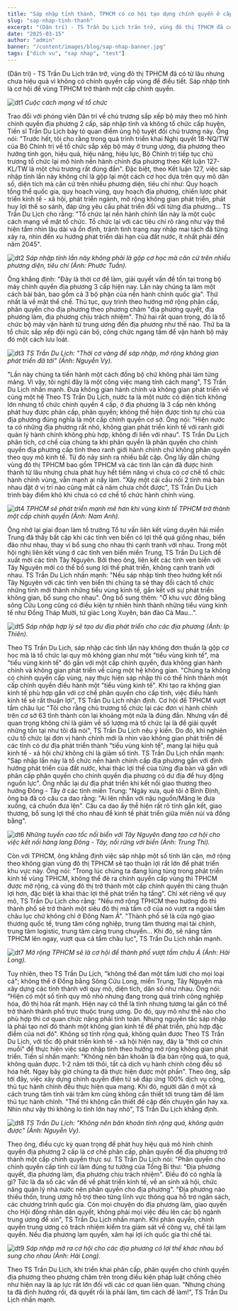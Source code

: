 ```yaml
---
title: "Sáp nhập tỉnh thành, TPHCM có cơ hội tạo dựng chính quyền ở cấp vùng?"
slug: "sap-nhap-tinh-thanh"
excerpt: "(Dân trí) - TS Trần Du Lịch trăn trở, vùng đô thị TPHCM đã có từ lâu nhưng chưa hiệu quả"
date: "2025-03-15"
author: "admin"
banner: "/content/images/blog/sap-nhap-banner.jpg"
tags: ["dich vu", "sap nhap", "test"]
---
```


(Dân trí) - TS Trần Du Lịch trăn trở, vùng đô thị TPHCM đã có từ lâu nhưng chưa hiệu quả vì không có chính quyền cấp vùng để điều tiết. Sáp nhập tỉnh là cơ hội để vùng TPHCM trở thành một cấp chính quyền.

![dt1](content/images/blog/sap-nhap1.webp)
_Cuộc cách mạng về tổ chức_ 

Trao đổi với phóng viên Dân trí về chủ trương sắp xếp bộ máy theo mô hình chính quyền địa phương 2 cấp, sáp nhập tỉnh và không tổ chức cấp huyện, Tiến sĩ Trần Du Lịch bày tỏ quan điểm ủng hộ tuyệt đối chủ trương này.
Ông nói: "Trước hết, tôi cho rằng trong quá trình triển khai Nghị quyết 18-NQ/TW của Bộ Chính trị về tổ chức sắp xếp bộ máy ở trung ương, địa phương theo hướng tinh gọn, hiệu quả, hiệu năng, hiệu lực, Bộ Chính trị tiếp tục chủ trương tổ chức lại mô hình nền hành chính địa phương theo Kết luận 127-KL/TW là một chủ trương rất đúng đắn".
Đặc biệt, theo Kết luận 127, việc sáp nhập tỉnh lần này không chỉ là gộp lại một cách cơ học dựa trên quy mô dân số, diện tích mà căn cứ trên nhiều phương diện, tiêu chí như: Quy hoạch tổng thể quốc gia, quy hoạch vùng, quy hoạch địa phương, chiến lược phát triển kinh tế - xã hội, phát triển ngành, mở rộng không gian phát triển, phát huy lợi thế so sánh, đáp ứng yêu cầu phát triển đối với từng địa phương...
TS Trần Du Lịch cho rằng: "Tổ chức lại nền hành chính lần này là một cuộc cách mạng về mặt tổ chức. Tổ chức lại với các tiêu chí rõ ràng như vậy thể hiện tầm nhìn lâu dài và ổn định, tránh tình trạng nay nhập mai tách đã từng xảy ra, nhìn đến xu hướng phát triển dài hạn của đất nước, ít nhất phải đến năm 2045". 

![dt2](content/images/blog/sap-nhap2.webp)
_Sáp nhập tỉnh lần này không phải là gộp cơ học mà căn cứ trên nhiều phương diện, tiêu chí (Ảnh: Phước Tuần)._ 

Ông khẳng định: "Đây là thời cơ để làm, giải quyết vấn đề tồn tại trong bộ máy chính quyền địa phương 3 cấp hiện nay. Lần này chúng ta làm một cách bài bản, bao gồm cả 3 bộ phận của nền hành chính quốc gia".
Thứ nhất là về mặt thể chế. Thủ tục, quy trình theo hướng mở rộng phân cấp, phân quyền cho địa phương theo phương châm "địa phương quyết, địa phương làm, địa phương chịu trách nhiệm".
Thứ hai rất quan trọng, đó là tổ chức bộ máy vận hành từ trung ương đến địa phương như thế nào.
Thứ ba là tổ chức sắp xếp đội ngũ cán bộ, công chức ngang tầm để vận hành bộ máy đó một cách lưu loát.

![dt3](content/images/blog/sap-nhap3.webp)
_TS Trần Du Lịch: "Thời cơ vàng để sáp nhập, mở rộng không gian phát triển đã tới" (Ảnh: Nguyễn Vy)._ 

"Lần này chúng ta tiến hành một cách đồng bộ chứ không phải làm từng mảng. Vì vậy, tôi nghĩ đây là một công việc mang tính cách mạng", TS Trần Du Lịch nhấn mạnh.
Đưa không gian hành chính và không gian phát triển về cùng một hệ
Theo TS Trần Du Lịch, nước ta là một nước có diện tích không lớn nhưng tổ chức chính quyền 4 cấp, ở địa phương là 3 cấp nên không phát huy được phân cấp, phân quyền; không thể hiện được tính tự chủ của địa phương đúng nghĩa là một cấp chính quyền cơ sở.
Ông nói: "Hiện nước ta có những địa phương rất nhỏ, không gian phát triển kinh tế với ranh giới quản lý hành chính không phù hợp, không đi liền với nhau".
TS Trần Du Lịch phân tích, cơ chế của chúng ta khi phân quyền là phân quyền cho chính quyền địa phương cấp tỉnh theo ranh giới hành chính chứ không phân quyền theo quy mô kinh tế. Từ đó nảy sinh ra nhiều bất cập.
Ông lấy dẫn chứng vùng đô thị TPHCM bao gồm TPHCM và các tỉnh lân cận đã được hình thành từ lâu nhưng chưa phát huy hết tiềm năng vì chưa có cơ chế tổ chức hành chính vùng, vẫn mạnh ai nấy làm.
"Xây một cái cầu nối 2 tỉnh mà bàn nhau đặt ở vị trí nào cũng mất cả năm chưa chốt được", TS Trần Du Lịch trình bày điểm khó khi chưa có cơ chế tổ chức hành chính vùng.

![dt4](content/images/blog/sap-nhap4.webp)
_TPHCM sẽ phát triển mạnh mẽ hơn khi vùng kinh tế TPHCM trở thành một cấp chính quyền (Ảnh: Nam Anh)._

Ông nhớ lại giai đoạn làm tổ trưởng Tổ tư vấn liên kết vùng duyên hải miền Trung đã thấy bất cập khi các tỉnh ven biển có lợi thế quá giống nhau, biển đảo như nhau, thay vì bổ sung cho nhau thì cạnh tranh với nhau.
Trong một hội nghị liên kết vùng ở các tỉnh ven biển miền Trung, TS Trần Du Lịch đề xuất mời các tỉnh Tây Nguyên. Bởi theo ông, liên kết các tỉnh ven biển với Tây Nguyên mới có thể bổ sung lợi thế phát triển, không cạnh tranh với nhau.
TS Trần Du Lịch nhấn mạnh: "Nếu sáp nhập tỉnh theo hướng kết nối Tây Nguyên với các tỉnh ven biển thì chúng ta sẽ thay đổi cách tổ chức những tỉnh mới thành những tiểu vùng kinh tế, gắn kết với sự phát triển không gian, bổ sung cho nhau".
Ông bổ sung thêm: "Ở khu vực đồng bằng sông Cửu Long cũng có điều kiện tự nhiên hình thành những tiểu vùng kinh tế như Đồng Tháp Mười, tứ giác Long Xuyên, bán đảo Cà Mau...".

![dt5](content/images/blog/sap-nhap5.webp)
_Sáp nhập hợp lý sẽ tạo dư địa phát triển cho các địa phương (Ảnh: Ip Thiên)._ 

Theo TS Trần Du Lịch, sáp nhập các tỉnh lần này không đơn thuần là gộp cơ học mà là tổ chức lại quy mô không gian như một "tiểu vùng kinh tế", mà "tiểu vùng kinh tế" đó gắn với một cấp chính quyền, đưa không gian hành chính và không gian phát triển về cùng một hệ không gian.
"Chúng ta không có chính quyền cấp vùng, nay thực hiện sáp nhập thì có thể hình thành một cấp chính quyền điều hành một "tiểu vùng kinh tế". Khi tạo ra không gian kinh tế phù hợp gắn với cơ chế phân quyền cho cấp tỉnh, việc điều hành kinh tế sẽ rất thuận lợi", TS Trần Du Lịch nhận định.
Cơ hội để TPHCM vượt tầm châu lục
"Tôi cho rằng chủ trương tổ chức lại các đơn vị hành chính trên cơ sở 63 tỉnh thành còn lại khoảng một nửa là đúng đắn. Nhưng vấn đề quan trọng không chỉ là giảm về số lượng mà tổ chức lại là để giải quyết những tồn tại như tôi đã nói", TS Trần Du Lịch nêu ý kiến.
Do đó, khi nghiên cứu tổ chức lại đơn vị hành chính mới là nhìn vào không gian phát triển để các tỉnh có dư địa phát triển thành "tiểu vùng kinh tế", mang lại hiệu quả kinh tế - xã hội chứ không chỉ là giảm số tỉnh.
TS Trần Du Lịch nhấn mạnh: "Sáp nhập lần này là tổ chức nền hành chính cấp địa phương gắn với định hướng phát triển của đất nước, khai thác lợi thế của từng địa bàn và gắn với phân cấp phân quyền cho chính quyền địa phương có dư địa để huy động nguồn lực".
Ông nhắc lại dư địa phát triển khi kết nối giao thương theo hướng Đông - Tây ở các tỉnh miền Trung: "Ngày xưa, quê tôi ở Bình Định, ông bà đã có câu ca dao rằng: "Ai lên nhắn với nậu nguồn/Măng le đưa xuống, cá chuồn đưa lên". Câu ca dao ấy thể hiện rất rõ tính gắn kết, giao thương, bổ sung lợi thế cho nhau để kinh tế phát triển giữa miền núi và đồng bằng".

![dt6](content/images/blog/sap-nhap6.webp)
_Những tuyến cao tốc nối biển với Tây Nguyên đang tạo cơ hội cho việc kết nối hàng lang Đông - Tây, nối rừng với biển (Ảnh: Trung Thi)._ 

Còn với TPHCM, ông khẳng định việc sáp nhập một số tỉnh lân cận, mở rộng theo không gian vùng đô thị TPHCM sẽ tạo thuận lợi rất lớn để phát triển khu vực này.
Ông nói: "Trong lúc chúng ta đang lúng túng trong phát triển kinh tế vùng TPHCM, không thể đẻ ra chính quyền cấp vùng thì TPHCM được mở rộng, cả vùng đô thị trở thành một cấp chính quyền thì càng thuận lợi hơn, đặc biệt là khai thác lợi thế phát triển hạ tầng".
Chỉ xét riêng về quy mô, TS Trần Du Lịch cho rằng: "Nếu mở rộng TPHCM theo hướng đó thì thành phố sẽ trở thành một siêu đô thị mà tầm cỡ của nó vượt ra ngoài tầm châu lục chứ không chỉ ở Đông Nam Á".
"Thành phố sẽ là cửa ngõ giao thương quốc tế, trung tâm công nghiệp, trung tâm thương mại tài chính, trung tâm logistic, trung tâm cảng trung chuyển... Khi đó, sẽ nâng tầm TPHCM lên ngay, vượt qua cả tầm châu lục", TS Trần Du Lịch nhấn mạnh.

![dt7](content/images/blog/sap-nhap7.webp)
_Mở rộng TPHCM sẽ là cơ hội để thành phố vượt tầm châu Á (Ảnh: Hải Long)._

Tuy nhiên, theo TS Trần Du Lịch, "không thể đan một tấm lưới cho mọi loại cá"; không thể ở Đồng bằng Sông Cửu Long, miền Trung, Tây Nguyên mà xây dựng các tỉnh thành với quy mô, diện tích, dân số như nhau.
Ông nói: "Hiện có một số tỉnh quy mô nhỏ nhưng đang trong quá trình công nghiệp hóa, đô thị hóa rất mạnh. Hiện nay có thể là tỉnh nhưng tương lai gần có thể trở thành thành phố trực thuộc trung ương. Do đó, quy mô như thế nào cho phù hợp thì cơ quan chức năng phải tính toán. Nhưng nguyên tắc sáp nhập là phải tạo nơi đó thành một không gian kinh tế để phát triển, phù hợp đặc điểm của nơi đó".
Không sợ tỉnh rộng quá, không quản được
Theo TS Trần Du Lịch, với tốc độ phát triển kinh tế - xã hội hiện nay, đây là "thời cơ chín muồi" để thực hiện việc sáp nhập tỉnh theo hướng mở rộng không gian phát triển.
Tiến sĩ nhấn mạnh: "Không nên băn khoăn là địa bàn rộng quá, to quá, không quản được. 1-2 năm tới thôi, tất cả dịch vụ hành chính công đều số hóa hết. Ngay bây giờ chúng ta đã thực hiện được một phần".
Theo ông, sắp tới đây, việc xây dựng chính quyền điện tử sẽ đáp ứng 100% dịch vụ công, thủ tục hành chính đều thực hiện qua mạng. Khi đó, người dân ở một xã cách trung tâm tỉnh vài trăm km cũng không cần thiết tới trung tâm để làm thủ tục hành chính.
"Thế thì không cần thiết đề cập đến chuyện gần hay xa. Nhìn như vậy thì không lo tỉnh lớn hay nhỏ", TS Trần Du Lịch khẳng định.

![dt8](content/images/blog/sap-nhap8.webp)
_TS Trần Du Lịch: "Không nên băn khoăn tỉnh rộng quá, không quản được" (Ảnh: Nguyễn Vy)._ 

Theo ông, điều cực kỳ quan trọng để phát huy hiệu quả mô hình chính quyền địa phương 2 cấp là cơ chế phân cấp, phân quyền để địa phương trở thành một cấp chính quyền thực sự.
TS Trần Du Lịch nói: "Phân quyền cho chính quyền cấp tỉnh cứ làm đúng tư tưởng của Tổng Bí thư: "Địa phương quyết, địa phương làm, địa phương chịu trách nhiệm". Điều đó có nghĩa là gì? Tức là đa số các vấn đề về phát triển kinh tế, về an sinh xã hội, chức năng quản lý nhà nước nên phân quyền cho địa phương".
"Địa phương nào thiếu thốn, trung ương hỗ trợ theo từng lĩnh vực thông qua hỗ trợ ngân sách, các chương trình quốc gia. Còn mọi chuyện do địa phương làm, giao quyền cho Hội đồng nhân dân quyết, không phải mọi việc đều lên các bộ ngành trung ương để xin", TS Trần Du Lịch nhấn mạnh.
Khi phân quyền, chính quyền trung ương có trách nhiệm kiểm tra giám sát về công vụ, chế tài lạm quyền. Nếu địa phương lạm quyền, xâm hại lợi ích quốc gia thì chế tài. 

![dt9](content/images/blog/sap-nhap9.webp)
_Sáp nhập mở ra cơ hội cho các địa phương có lợi thế khác nhau bổ sung cho nhau (Ảnh: Hải Long)._ 

Theo TS Trần Du Lịch, khi triển khai phân cấp, phân quyền cho chính quyền địa phương theo phương châm trên trong điều kiện pháp luật chồng chéo như hiện nay là áp lực rất lớn đối với các cơ quan liên quan.
"Nhưng chúng ta đã định hướng rồi, đã quyết rồi là phải làm, tìm cách để làm!", TS Trần Du Lịch nhấn mạnh.

